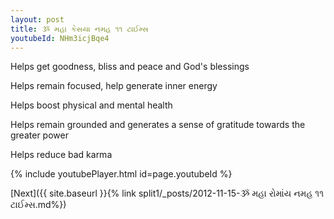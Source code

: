 ```yaml
---
layout: post
title: ૐ મહા કેસયા નમહ ૧૧ ટાઈમ્સ
youtubeId: NHm3icjBqe4
---
```

 
 
Helps get goodness, bliss and peace and God's blessings
 
Helps remain focused, help generate inner energy 
 
Helps boost physical and mental health 
 
Helps remain grounded and generates a sense of gratitude towards the greater power 
 
Helps reduce bad karma
 
 
 
 


{% include youtubePlayer.html id=page.youtubeId %}
 
[Next]({{ site.baseurl }}{% link  split1/_posts/2012-11-15-ૐ મહા રોમાંય નમહ ૧૧ ટાઈમ્સ.md%})
 
